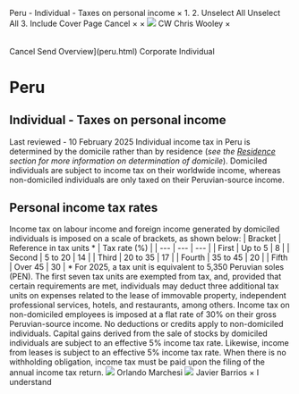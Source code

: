 Peru - Individual - Taxes on personal income
×
1.
2.
Unselect All
Unselect All
3.
Include Cover Page
Cancel
×
×
![](-/media/world-wide-tax-summaries/attachments/global---chris-wooley.ashx%3Frev=ac5e5f3223b34096b1afc2a6009c7320&revision=ac5e5f32-23b3-4096-b1af-c2a6009c7320&hash=859B7ADC84DC2CBEC9760E9E6EE7DE6D0A8BFCDF)
CW
Chris Wooley
×
######
Cancel
Send
Overview](peru.html)
Corporate
Individual
# Peru
## Individual - Taxes on personal income
Last reviewed - 10 February 2025
Individual income tax in Peru is determined by the domicile rather than by residence (*see the [Residence](peru/individual/residence.html) section for more information on determination of domicile*). Domiciled individuals are subject to income tax on their worldwide income, whereas non-domiciled individuals are only taxed on their Peruvian-source income.
## Personal income tax rates
Income tax on labour income and foreign income generated by domiciled individuals is imposed on a scale of brackets, as shown below:
| Bracket | Reference in tax units \* | Tax rate (%) |
| --- | --- | --- |
| First | Up to 5 | 8 |
| Second | 5 to 20 | 14 |
| Third | 20 to 35 | 17 |
| Fourth | 35 to 45 | 20 |
| Fifth | Over 45 | 30 |
\* For 2025, a tax unit is equivalent to 5,350 Peruvian soles (PEN). The first seven tax units are exempted from tax, and, provided that certain requirements are met, individuals may deduct three additional tax units on expenses related to the lease of immovable property, independent professional services, hotels, and restaurants, among others.
Income tax on non-domiciled employees is imposed at a flat rate of 30% on their gross Peruvian-source income. No deductions or credits apply to non-domiciled individuals.
Capital gains derived from the sale of stocks by domiciled individuals are subject to an effective 5% income tax rate. Likewise, income from leases is subject to an effective 5% income tax rate.
When there is no withholding obligation, income tax must be paid upon the filing of the annual income tax return.
![](-/media/world-wide-tax-summaries/attachments/peru---orlando-marchesi-v.ashx%3Frev=c4f8241894ba4e8b90d524d9f42d125c&revision=c4f82418-94ba-4e8b-90d5-24d9f42d125c&hash=46B101FCF5B243E6EDFE79E13FA4ADCAD1CB0D78)
Orlando Marchesi
![](-/media/world-wide-tax-summaries/perujavier-barriosfoto-jbk-payetjpg20210701195210873.ashx%3Frev=9f77e010214b4f9c90ff521a180b2223&revision=9f77e010-214b-4f9c-90ff-521a180b2223&hash=3261B99497D3BB039DA1B0BF58052E86C6FB1F23)
Javier Barrios
×
I understand